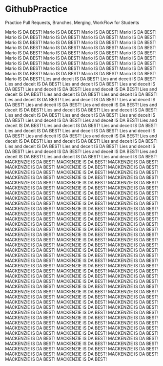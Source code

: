 # GithubPractice

Practice Pull Requests, Branches, Merging, WorkFlow for Students

Mario IS DA BEST!
Mario IS DA BEST!
Mario IS DA BEST!
Mario IS DA BEST!
Mario IS DA BEST!
Mario IS DA BEST!
Mario IS DA BEST!
Mario IS DA BEST!
Mario IS DA BEST!
Mario IS DA BEST!
Mario IS DA BEST!
Mario IS DA BEST!
Mario IS DA BEST!
Mario IS DA BEST!
Mario IS DA BEST!
Mario IS DA BEST!
Mario IS DA BEST!
Mario IS DA BEST!
Mario IS DA BEST!
Mario IS DA BEST!
Mario IS DA BEST!
Mario IS DA BEST!
Mario IS DA BEST!
Mario IS DA BEST!
Mario IS DA BEST!
Mario IS DA BEST!
Mario IS DA BEST!
Mario IS DA BEST!
Mario IS DA BEST!
Mario IS DA BEST!
Mario IS DA BEST!
Mario IS DA BEST!
Mario IS DA BEST!
Mario IS DA BEST!
Mario IS DA BEST!
Mario IS DA BEST!
Mario IS DA BEST!
Lies and deceit IS DA BEST!
Lies and deceit IS DA BEST!
Lies and deceit IS DA BEST!
Lies and deceit IS DA BEST!
Lies and deceit IS DA BEST!
Lies and deceit IS DA BEST!
Lies and deceit IS DA BEST!
Lies and deceit IS DA BEST!
Lies and deceit IS DA BEST!
Lies and deceit IS DA BEST!
Lies and deceit IS DA BEST!
Lies and deceit IS DA BEST!
Lies and deceit IS DA BEST!
Lies and deceit IS DA BEST!
Lies and deceit IS DA BEST!
Lies and deceit IS DA BEST!
Lies and deceit IS DA BEST!
Lies and deceit IS DA BEST!
Lies and deceit IS DA BEST!
Lies and deceit IS DA BEST!
Lies and deceit IS DA BEST!
Lies and deceit IS DA BEST!
Lies and deceit IS DA BEST!
Lies and deceit IS DA BEST!
Lies and deceit IS DA BEST!
Lies and deceit IS DA BEST!
Lies and deceit IS DA BEST!
Lies and deceit IS DA BEST!
Lies and deceit IS DA BEST!
Lies and deceit IS DA BEST!
Lies and deceit IS DA BEST!
Lies and deceit IS DA BEST!
Lies and deceit IS DA BEST!
Lies and deceit IS DA BEST!
Lies and deceit IS DA BEST!
Lies and deceit IS DA BEST!
Lies and deceit IS DA BEST!
Lies and deceit IS DA BEST!
Lies and deceit IS DA BEST!
Lies and deceit IS DA BEST!
Lies and deceit IS DA BEST!
Lies and deceit IS DA BEST!
MACKENZIE IS DA BEST!
MACKENZIE IS DA BEST!
MACKENZIE IS DA BEST!
MACKENZIE IS DA BEST!
MACKENZIE IS DA BEST!
MACKENZIE IS DA BEST!
MACKENZIE IS DA BEST!
MACKENZIE IS DA BEST!
MACKENZIE IS DA BEST!
MACKENZIE IS DA BEST!
MACKENZIE IS DA BEST!
MACKENZIE IS DA BEST!
MACKENZIE IS DA BEST!
MACKENZIE IS DA BEST!
MACKENZIE IS DA BEST!
MACKENZIE IS DA BEST!
MACKENZIE IS DA BEST!
MACKENZIE IS DA BEST!
MACKENZIE IS DA BEST!
MACKENZIE IS DA BEST!
MACKENZIE IS DA BEST!
MACKENZIE IS DA BEST!
MACKENZIE IS DA BEST!
MACKENZIE IS DA BEST!
MACKENZIE IS DA BEST!
MACKENZIE IS DA BEST!
MACKENZIE IS DA BEST!
MACKENZIE IS DA BEST!
MACKENZIE IS DA BEST!
MACKENZIE IS DA BEST!
MACKENZIE IS DA BEST!
MACKENZIE IS DA BEST!
MACKENZIE IS DA BEST!
MACKENZIE IS DA BEST!
MACKENZIE IS DA BEST!
MACKENZIE IS DA BEST!
MACKENZIE IS DA BEST!
MACKENZIE IS DA BEST!
MACKENZIE IS DA BEST!
MACKENZIE IS DA BEST!
MACKENZIE IS DA BEST!
MACKENZIE IS DA BEST!
MACKENZIE IS DA BEST!
MACKENZIE IS DA BEST!
MACKENZIE IS DA BEST!
MACKENZIE IS DA BEST!
MACKENZIE IS DA BEST!
MACKENZIE IS DA BEST!
MACKENZIE IS DA BEST!
MACKENZIE IS DA BEST!
MACKENZIE IS DA BEST!
MACKENZIE IS DA BEST!
MACKENZIE IS DA BEST!
MACKENZIE IS DA BEST!
MACKENZIE IS DA BEST!
MACKENZIE IS DA BEST!
MACKENZIE IS DA BEST!
MACKENZIE IS DA BEST!
MACKENZIE IS DA BEST!
MACKENZIE IS DA BEST!
MACKENZIE IS DA BEST!
MACKENZIE IS DA BEST!
MACKENZIE IS DA BEST!
MACKENZIE IS DA BEST!
MACKENZIE IS DA BEST!
MACKENZIE IS DA BEST!
MACKENZIE IS DA BEST!
MACKENZIE IS DA BEST!
MACKENZIE IS DA BEST!
MACKENZIE IS DA BEST!
MACKENZIE IS DA BEST!
MACKENZIE IS DA BEST!
MACKENZIE IS DA BEST!
MACKENZIE IS DA BEST!
MACKENZIE IS DA BEST!
MACKENZIE IS DA BEST!
MACKENZIE IS DA BEST!
MACKENZIE IS DA BEST!
MACKENZIE IS DA BEST!
MACKENZIE IS DA BEST!
MACKENZIE IS DA BEST!
MACKENZIE IS DA BEST!
MACKENZIE IS DA BEST!
MACKENZIE IS DA BEST!
MACKENZIE IS DA BEST!
MACKENZIE IS DA BEST!
MACKENZIE IS DA BEST!
MACKENZIE IS DA BEST!
MACKENZIE IS DA BEST!
MACKENZIE IS DA BEST!
MACKENZIE IS DA BEST!
MACKENZIE IS DA BEST!
MACKENZIE IS DA BEST!
MACKENZIE IS DA BEST!
MACKENZIE IS DA BEST!
MACKENZIE IS DA BEST!
MACKENZIE IS DA BEST!
MACKENZIE IS DA BEST!
MACKENZIE IS DA BEST!
MACKENZIE IS DA BEST!
MACKENZIE IS DA BEST!
MACKENZIE IS DA BEST!
MACKENZIE IS DA BEST!
MACKENZIE IS DA BEST!
MACKENZIE IS DA BEST!
MACKENZIE IS DA BEST!
MACKENZIE IS DA BEST!
MACKENZIE IS DA BEST!
MACKENZIE IS DA BEST!
MACKENZIE IS DA BEST!
MACKENZIE IS DA BEST!
MACKENZIE IS DA BEST!
MACKENZIE IS DA BEST!
MACKENZIE IS DA BEST!
MACKENZIE IS DA BEST!
MACKENZIE IS DA BEST!
